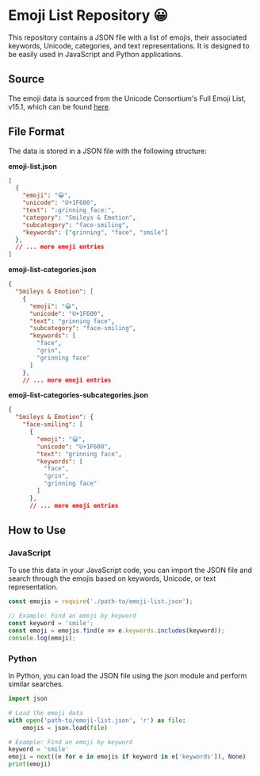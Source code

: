 # Emoji List Repository 😀

This repository contains a JSON file with a list of emojis, their associated keywords, Unicode, categories, and text representations. It is designed to be easily used in JavaScript and Python applications.

## Source

The emoji data is sourced from the Unicode Consortium's Full Emoji List, v15.1, which can be found [here](https://unicode.org/emoji/charts/emoji-list.html).

## File Format

The data is stored in a JSON file with the following structure:

**emoji-list.json**
```json
[
  {
    "emoji": "😀",
    "unicode": "U+1F600",
    "text": ":grinning_face:",
    "category": "Smileys & Emotion",
    "subcategory": "face-smiling",
    "keywords": ["grinning", "face", "smile"]
  },
  // ... more emoji entries
]
```

**emoji-list-categories.json**
```json
{
  "Smileys & Emotion": [
    {
      "emoji": "😀",
      "unicode": "U+1F600",
      "text": "grinning face",
      "subcategory": "face-smiling",
      "keywords": [
        "face",
        "grin",
        "grinning face"
      ]
    },
    // ... more emoji entries
```

**emoji-list-categories-subcategories.json**
```json
{
  "Smileys & Emotion": {
    "face-smiling": [
      {
        "emoji": "😀",
        "unicode": "U+1F600",
        "text": "grinning face",
        "keywords": [
          "face",
          "grin",
          "grinning face"
        ]
      },
      // ... more emoji entries
```

## How to Use
### JavaScript
To use this data in your JavaScript code, you can import the JSON file and search through the emojis based on keywords, Unicode, or text representation.

```js
const emojis = require('./path-to/emoji-list.json');

// Example: Find an emoji by keyword
const keyword = 'smile';
const emoji = emojis.find(e => e.keywords.includes(keyword));
console.log(emoji);
```

### Python
In Python, you can load the JSON file using the json module and perform similar searches.

```python
import json

# Load the emoji data
with open('path-to/emoji-list.json', 'r') as file:
    emojis = json.load(file)

# Example: Find an emoji by keyword
keyword = 'smile'
emoji = next((e for e in emojis if keyword in e['keywords']), None)
print(emoji)
```
